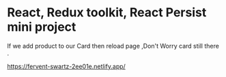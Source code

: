 # React, Redux toolkit, React Persist  mini project 

If we add product to our Card then reload page ,Don't Worry card still there .

https://fervent-swartz-2ee01e.netlify.app/
